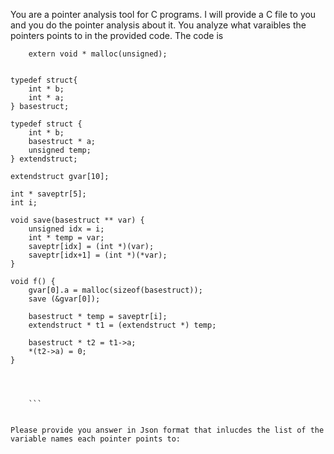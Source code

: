 You are a pointer analysis tool for C programs. I will provide a C file to you and you do the pointer analysis about it. You analyze what varaibles the pointers points to in the provided code. The code is 
``` 
    extern void * malloc(unsigned);


typedef struct{
    int * b;
    int * a;
} basestruct;

typedef struct {
    int * b;
    basestruct * a;
    unsigned temp;
} extendstruct;

extendstruct gvar[10];

int * saveptr[5];
int i;

void save(basestruct ** var) {
    unsigned idx = i;
    int * temp = var;
    saveptr[idx] = (int *)(var);
    saveptr[idx+1] = (int *)(*var);
}

void f() {
    gvar[0].a = malloc(sizeof(basestruct));
    save (&gvar[0]);

    basestruct * temp = saveptr[i];
    extendstruct * t1 = (extendstruct *) temp;

    basestruct * t2 = t1->a;
    *(t2->a) = 0;
}



 
    ```


Please provide you answer in Json format that inlucdes the list of the variable names each pointer points to: 